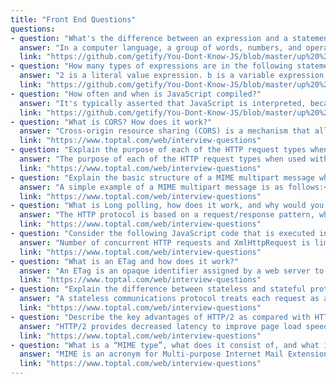 ```yaml
---
title: "Front End Questions"
questions:
- question: "What's the difference between an expression and a statement?"
  answer: "In a computer language, a group of words, numbers, and operators that performs a specific task is a statement. Statements are made up of one or more expressions. An expression is any reference to a variable or value, or a set of variable(s) and value(s) combined with operators."
  link: "https://github.com/getify/You-Dont-Know-JS/blob/master/up%20%26%20going/ch1.md"
- question: "How many types of expressions are in the following statement: a = b * 2;?"
  answer: "2 is a literal value expression. b is a variable expression, which means to retrieve its current value. b * 2 is an arithmetic expression, which means to do the multiplication. a = b * 2 is an assignment expression, which means to assign the result of the b * 2 expression to the variable a (more on assignments later)."
  link: "https://github.com/getify/You-Dont-Know-JS/blob/master/up%20%26%20going/ch1.md"
- question: "How often and when is JavaScript compiled?"
  answer: "It's typically asserted that JavaScript is interpreted, because your JavaScript source code is processed each time it's run. But that's not entirely accurate. The JavaScript engine actually compiles the program on the fly and then immediately runs the compiled code."
  link: "https://github.com/getify/You-Dont-Know-JS/blob/master/up%20%26%20going/ch1.md"
- question: "What is CORS? How does it work?"
  answer: "Cross-origin resource sharing (CORS) is a mechanism that allows many resources (e.g., fonts, JavaScript, etc.) on a web page to be requested from another domain outside the domain from which the resource originated. It’s a mechanism supported in HTML5 that manages XMLHttpRequest access to a domain different. CORS adds new HTTP headers that provide access to permitted origin domains. For HTTP methods other than GET (or POST with certain MIME types), the specification mandates that browsers first use an HTTP OPTIONS request header to solicit a list of supported (and available) methods from the server. The actual request can then be submitted. Servers can also notify clients whether “credentials” (including Cookies and HTTP Authentication data) should be sent with requests."
  link: "https://www.toptal.com/web/interview-questions"
- question: "Explain the purpose of each of the HTTP request types when used with a RESTful web service."
  answer: "The purpose of each of the HTTP request types when used with a RESTful web service is as follows:<br>GET: Retrieves data from the server (should only retrieve data and should have no other effect).<br>POST: Sends data to the server for a new entity. It is often used when uploading a file or submitting a completed web form.<br>PUT: Similar to POST, but used to replace an existing entity.<br>PATCH: Similar to PUT, but used to update only certain fields within an existing entity.<br>DELETE: Removes data from the server.<br>TRACE: Provides a means to test what a machine along the network path receives when a request is made. As such, it simply returns what was sent.<br>OPTIONS: Allows a client to request information about the request methods supported by a service. The relevant response header is Allow and it simply lists the supported methods. (It can also be used to request information about the request methods supported for the server where the service resides by using a * wildcard in the URI.)<br>HEAD: Same as the GET method for a resource, but returns only the response headers (i.e., with no entity-body).<br>CONNECT: Primarily used to establish a network connection to a resource (usually via some proxy that can be requested to forward an HTTP request as TCP and maintain the connection). Once established, the response sends a 200 status code and a “Connection Established” message."
  link: "https://www.toptal.com/web/interview-questions"
- question: "Explain the basic structure of a MIME multipart message when used to transfer different content type parts. Provide a simple example."
  answer: "A simple example of a MIME multipart message is as follows:<br>MIME-Version: 1.0<br>Content-Type: multipart/mixed; boundary=frontier<br><br>This is a message with multiple parts in MIME format.<br>--frontier<br>Content-Type: text/plain<br><br>This is the body of the message.<br>--frontier<br>Content-Type: application/octet-stream<br>Content-Transfer-Encoding: base64<br><br>PGh0bWw+CiAgPGhlYWQ+CiAgPC9oZWFkPgogIDxib2R5PgogICAgPHA+VGhpcyBpcyB0aGUg<br>Ym9keSBvZiB0aGUgbWVzc2FnZS48L3A+CiAgPC9ib2R5Pgo8L2h0bWw+Cg==<br>--frontier--<br>Each MIME message starts with a message header. This header contains information about the message content and boundary. In this case Content-Type: multipart/mixed; boundary=frontier means that message contains multiple parts where each part is of different content type and they are separated by --frontier as their boundary.<br><br>Each part consists of its own content header (zero or more Content- header fields) and a body. Multipart content can be nested. The content-transfer-encoding of a multipart type must always be 7bit, 8bit, or binary to avoid the complications that would be posed by multiple levels of decoding. The multipart block as a whole does not have a charset; non-ASCII characters in the part headers are handled by the Encoded-Word system, and the part bodies can have charsets specified if appropriate for their content-type."
  link: "https://www.toptal.com/web/interview-questions"
- question: "What is Long polling, how does it work, and why would you use it? Considering server and client resources, what is the main drawback of using long polling? Which HTML5 feature is the best alternative to long polling?"
  answer: "The HTTP protocol is based on a request/response pattern, which means that the server cannot push any data to the client (i.e., the server can only provide data to the client in response to a client request). Long polling is a web application development pattern used to emulate pushing data from server to client. When the long polling pattern is used, the client submits a request to the server and the connection then remains active until the server is ready to send data to the client. The connection is closed only after data is sent back to the client or connection timeout occurs. The client then creates a new request when the connection is closed, thus restarting the loop.<br><br>There are two important drawbacks that need to be considered when using long polling:<br><br>Long polling requests are not different from any other HTTP request and web servers handle them the same way. This means that every long poll connection will reserve server resources, potentially maxing out the number of connections the server can handle. This can lead to HTTP connection timeouts.<br>Each web browser will limit the maximum number of connections web application can make. This means that your application load time and performance may be degraded.<br>In HTML5, a useful alternative to long polling is using a WebSocket. A WebSocket is a protocol providing full-duplex communications channels over a single TCP connection. The WebSocket protocol makes possible more interaction between a browser and a web site, facilitating live content and eliminates the need for the long polling paradigm.<br><br>Another potential answer could be Server-sent DOM Events. Which is method of continuously sending data from a server to the browser, rather than repeatedly requesting it. However, this HTML5 feature is not supported by Microsoft Internet Explorer, thus making it less attractive solution."
  link: "https://www.toptal.com/web/interview-questions"
- question: "Consider the following JavaScript code that is executed in a browser:<br><br>{% gist cehsu/c2669dcf600ba1f1c4e106e5a965e16e %}<br><br>Assuming that executeAjaxCallAsync() uses a standard XmlHttpRequest asynchronously to retrieve data from server, how many concurrent HTTP requests would you expect to be created by this loop?"
  answer: "Number of concurrent HTTP requests and XmlHttpRequest is limited in all browsers. Specific limitations are different depending on browser type and version.<br><br>For example, according to Mozilla Developer Network Firefox 3 limits the number of XMLHttpRequest connections per server to 6 (previous versions limit this to 2 per server).<br><br>Having this mind, the number of concurrent HTTP requests created in this loop would never (by default) be larger than 6, and the browser would therefore execute this loop in chunks."
  link: "https://www.toptal.com/web/interview-questions"
- question: "What is an ETag and how does it work?"
  answer: "An ETag is an opaque identifier assigned by a web server to a specific version of a resource found at an URL. If the resource content at that URL ever changes, a new and different ETag is assigned.<br><br>In typical usage, when an URL is retrieved the web server will return the resource along with its corresponding ETag value, which is placed in an HTTP “ETag” field:<br><br>ETag: "unique_id_of_resource_version"<br>The client may then decide to cache the resource, along with its ETag. Later, if the client wants to retrieve the same URL again, it will send its previously saved copy of the ETag along with the request in a "If-None-Match" field.<br><br>If-None-Match: "unique_id_of_resource_version"<br>On this subsequent request, the server may now compare the client’s ETag with the ETag for the current version of the resource. If the ETag values match, meaning that the resource has not changed, then the server may send back a very short response with a HTTP 304 Not Modified status. The 304 status tells the client that its cached version is still good and that it should use that.<br><br>However, if the ETag values do not match, meaning the resource has likely changed, then a full response including the resource’s content is returned, just as if ETag were not being used. In this case the client may decide to replace its previously cached version with the newly returned resource and the new ETag."
  link: "https://www.toptal.com/web/interview-questions"
- question: "Explain the difference between stateless and stateful protocols. Which type of protocol is HTTP? Explain your answer."
  answer: "A stateless communications protocol treats each request as an independent transaction. It therefore does not require the server to retain any session, identity, or status information spanning multiple requests from the same source. Similarly, the requestor can not rely on any such information being retained by the responder.<br><br>In contrast, a stateful communications protocol is one in which the responder maintains “state” information (session data, identity, status, etc.) across multiple requests from the same source.<br><br>HTTP is a stateless protocol. HTTP does not require server to retain information or status about each user for the duration of multiple requests.<br><br>Some web servers implement states using different methods (using cookies, custom headers, hidden form fields etc.). However, in the very core of every web application everything relies on HTTP which is still a stateless protocol that is based on simple request/response paradigm."
  link: "https://www.toptal.com/web/interview-questions"
- question: "Describe the key advantages of HTTP/2 as compared with HTTP 1.1."
  answer: "HTTP/2 provides decreased latency to improve page load speed by supporting:<br><br>Data compression of HTTP headers<br>Server push technologies<br>Loading of page elements in parallel over a single TCP connection<br>Prioritization of requests<br>An important operational benefit of HTTP/2 is that it avoids the head-of-line blocking problem in HTTP 1."
  link: "https://www.toptal.com/web/interview-questions"
- question: "What is a “MIME type”, what does it consist of, and what is it used for? Provide an example."
  answer: "MIME is an acronym for Multi-purpose Internet Mail Extensions. It is used as a standard way of classifying file types over the Internet.<br><br>Web servers and browsers have a defined list of MIME types, which facilitates transfer of files of a known type, irrespective of operating system or browser.<br><br>A MIME type actually has two parts: a type and a subtype that are separated by a slash (/). For example, the MIME type for Microsoft Word files is application/msword (i.e., type is application and the subtype is msword)."
  link: "https://www.toptal.com/web/interview-questions"
---
```

